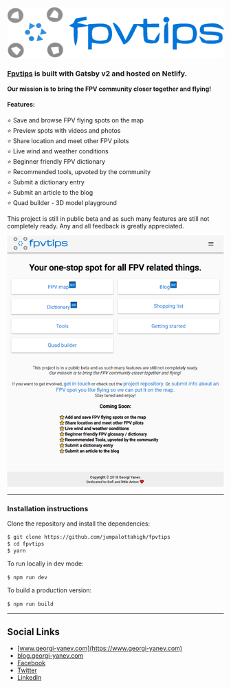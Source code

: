 <a href="https://fpvtips.com">![FPVTIPS logo](./src/assets/logo-128.png)</a>

### <a href="https://fpvtips.com">Fpvtips</a> is built with Gatsby v2 and hosted on Netlify.

**Our mission is to bring the FPV community closer together and flying!**

#### Features:

⭐ Save and browse FPV flying spots on the map<br>
⭐ Preview spots with videos and photos<br>
⭐ Share location and meet other FPV pilots<br>
⭐ Live wind and weather conditions<br>
⭐ Beginner friendly FPV dictionary<br>
⭐ Recommended tools, upvoted by the community<br>
⭐ Submit a dictionary entry<br>
⭐ Submit an article to the blog<br>
⭐ Quad builder - 3D model playground

This project is still in public beta and as such many features are still not completely ready. Any and all feedback is greatly appreciated.

![FPVTIPS Screenshot](./fpvtips-screenshot.png)

---

### Installation instructions

Clone the repository and install the dependencies:

```
$ git clone https://github.com/jumpalottahigh/fpvtips
$ cd fpvtips
$ yarn
```

To run locally in dev mode:

`$ npm run dev`

To build a production version:

`$ npm run build`

---

## Social Links

- [www.georgi-yanev.com](https://www.georgi-yanev.com)
- [blog.georgi-yanev.com](https://blog.georgi-yanev.com)
- [Facebook](https://www.facebook.com/jumpalottahigh/)
- [Twitter](https://www.twitter.com/jumpalottahigh/)
- [LinkedIn](https://www.linkedin.com/in/yanevgeorgi/)
